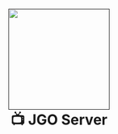 <h1 align="center">
  <br>
  <a href="">
    <img src="https://i.imgur.com/Nn0IAkK.png" alt="" width="200">
  </a>
  <br>
  📺 JGO Server
  <br>
</h1>


